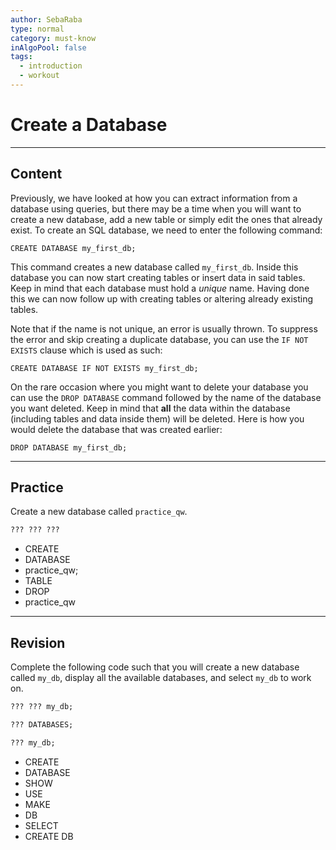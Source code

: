 ```yaml
---
author: SebaRaba
type: normal
category: must-know
inAlgoPool: false
tags:
  - introduction
  - workout
---
```


# Create a Database


---

## Content

Previously, we have looked at how you can extract information from a database using queries, but there may be a time when you will want to create a new database, add a new table or simply edit the ones that already exist. To create an SQL database, we need to enter the following command:

```plain-text
CREATE DATABASE my_first_db;
```

This command creates a new database called `my_first_db`. Inside this database you can now start creating tables or insert data in said tables. Keep in mind that each database must hold a *unique* name. Having done this we can now follow up with creating tables or altering already existing tables.

Note that if the name is not unique, an error is usually thrown. To suppress the error and skip creating a duplicate database, you can use the `IF NOT EXISTS` clause which is used as such:

```plain-text
CREATE DATABASE IF NOT EXISTS my_first_db;
```

On the rare occasion where you might want to delete your database you can use the `DROP DATABASE` command followed by the name of the database you want deleted. Keep in mind that **all** the data within the database (including tables and data inside them) will be deleted. Here is how you would delete the database that was created earlier:

```plain-text
DROP DATABASE my_first_db;
```


---

## Practice

Create a new database called `practice_qw`.

```sql
??? ??? ???
```

- CREATE
- DATABASE
- practice_qw;
- TABLE
- DROP
- practice_qw


---

## Revision

Complete the following code such that you will create a new database called `my_db`, display all the available databases, and select `my_db` to work on.

```sql
??? ??? my_db;

??? DATABASES;

??? my_db;
```

- CREATE
- DATABASE
- SHOW
- USE
- MAKE
- DB
- SELECT
- CREATE DB
